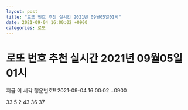 ```yaml
---
layout: post
title: "로또 번호 추천 실시간 2021년 09월05일01시"
date: 2021-09-04 16:00:02 +0900
categories: 로또
---
```


# 로또 번호 추천 실시간 2021년 09월05일01시

지금 이 시각 행운번호!! 2021-09-04 16:00:02 +0900

 33  5  2  43  36  37 

